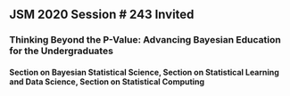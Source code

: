 ## JSM 2020 Session \# 243 Invited
### Thinking Beyond the P-Value: Advancing Bayesian Education for the Undergraduates 
#### Section on Bayesian Statistical Science, Section on Statistical Learning and Data Science, Section on Statistical Computing

